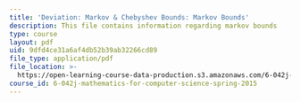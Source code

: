 ```yaml
---
title: 'Deviation: Markov & Chebyshev Bounds: Markov Bounds'
description: This file contains information regarding markov bounds
type: course
layout: pdf
uid: 9dfd4ce31a6af4db52b39ab32266cd89
file_type: application/pdf
file_location: >-
  https://open-learning-course-data-production.s3.amazonaws.com/6-042j-mathematics-for-computer-science-spring-2015/9dfd4ce31a6af4db52b39ab32266cd89_MIT6_042JS15_MarkovBounds.pdf
course_id: 6-042j-mathematics-for-computer-science-spring-2015
---
```

